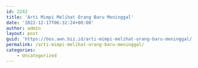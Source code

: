 ```yaml
---
id: 2242
title: 'Arti Mimpi Melihat Orang Baru Meninggal'
date: '2022-12-17T06:32:24+00:00'
author: admin
layout: post
guid: 'https://bos.awn.biz.id/arti-mimpi-melihat-orang-baru-meninggal/'
permalink: /arti-mimpi-melihat-orang-baru-meninggal/
categories:
    - Uncategorized
---
```



